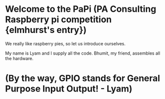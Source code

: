 # Welcome to the PaPi (PA Consulting Raspberry pi competition {elmhurst's entry})

We really like raspberry pies, so let us introduce ourselves.

My name is Lyam and I supply all the code.
Bhumit, my friend, assembles all the hardware.
# (By the way, GPIO stands for General Purpose Input Output! - Lyam)
